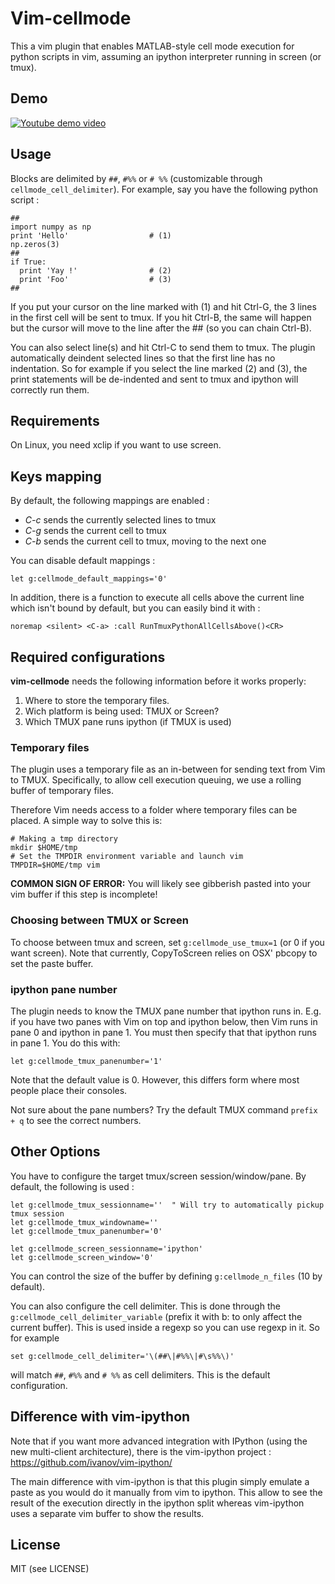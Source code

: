 Vim-cellmode
============
This a vim plugin that enables MATLAB-style cell mode execution for python
scripts in vim, assuming an ipython interpreter running in screen (or tmux).

Demo
----
[![Youtube demo video](http://img.youtube.com/vi/ju50L7Fcn7w/0.jpg)](http://www.youtube.com/watch?v=ju50L7Fcn7w)

Usage
-----

Blocks are delimited by `##`, `#%%` or `# %%` (customizable through
`cellmode_cell_delimiter`).
For example, say you have the following python script :

    ##
    import numpy as np
    print 'Hello'                  # (1)
    np.zeros(3)
    ##
    if True:
      print 'Yay !'                # (2)
      print 'Foo'                  # (3)
    ##

If you put your cursor on the line marked with (1) and hit Ctrl-G, the 3 lines
in the first cell will be sent to tmux. If you hit Ctrl-B, the same will happen
but the cursor will move to the line after the ## (so you can chain Ctrl-B).

You can also select line(s) and hit Ctrl-C to send them to tmux. The plugin
automatically deindent selected lines so that the first line has no
indentation. So for example if you select the line marked (2) and (3), the
print statements will be de-indented and sent to tmux and ipython will
correctly run them.

Requirements
------------
On Linux, you need xclip if you want to use screen.

Keys mapping
-----------
By default, the following mappings are enabled :

* *C-c* sends the currently selected lines to tmux
* *C-g* sends the current cell to tmux
* *C-b* sends the current cell to tmux, moving to the next one

You can disable default mappings :

    let g:cellmode_default_mappings='0'

In addition, there is a function to execute all cells above the current line
which isn't bound by default, but you can easily bind it with :

    noremap <silent> <C-a> :call RunTmuxPythonAllCellsAbove()<CR>

Required configurations
-----------------------
**vim-cellmode** needs the following information before it works properly:
1. Where to store the temporary files.
2. Wich platform is being used: TMUX or Screen?
3. Which TMUX pane runs ipython (if TMUX is used) 

### Temporary files
The plugin uses a temporary file as an in-between for sending text from Vim to TMUX. Specifically, to
allow cell execution queuing, we use a rolling buffer of temporary files. 

Therefore Vim needs access to a folder where temporary files can be placed. A simple way to solve this is: 
```
# Making a tmp directory
mkdir $HOME/tmp
# Set the TMPDIR environment variable and launch vim
TMPDIR=$HOME/tmp vim
```

**COMMON SIGN OF ERROR:** You will likely see gibberish pasted into your vim buffer if this step is incomplete!

### Choosing between TMUX or Screen
To choose between tmux and screen, set `g:cellmode_use_tmux=1` (or 0 if you want screen).
Note that currently, CopyToScreen relies on OSX' pbcopy to set the paste buffer.

### ipython pane number 

The plugin needs to know the TMUX pane number that ipython runs in. E.g. if you have two panes with Vim on top and ipython below, then Vim runs in pane 0 and ipython in pane 1. You must then specify that that ipython runs in pane 1. You do this with:
```
let g:cellmode_tmux_panenumber='1'
```
Note that the default value is 0. However, this differs form where most people place their consoles.

Not sure about the pane numbers? Try the default TMUX command `prefix + q` to see the correct numbers.



Other Options
-------------
You have to configure the target tmux/screen session/window/pane. By default, the
following is used :

    let g:cellmode_tmux_sessionname=''  " Will try to automatically pickup tmux session
    let g:cellmode_tmux_windowname=''
    let g:cellmode_tmux_panenumber='0'

    let g:cellmode_screen_sessionname='ipython'
    let g:cellmode_screen_window='0'


You can control the size of the buffer by defining `g:cellmode_n_files` (10
by default).

You can also configure the cell delimiter. This is done through the
`g:cellmode_cell_delimiter_variable` (prefix it with b: to only
affect the current buffer). This is used inside a regexp so you can use regexp
in it. So for example

    set g:cellmode_cell_delimiter='\(##\|#%%\|#\s%%\)'

will match `##`, `#%%` and `# %%` as cell delimiters. This is the default configuration.

Difference with vim-ipython
---------------------------
Note that if you want more advanced integration with IPython (using the new
multi-client architecture), there is the vim-ipython project :
https://github.com/ivanov/vim-ipython/

The main difference with vim-ipython is that this plugin simply emulate a paste
as you would do it manually from vim to ipython. This allow to see the result
of the execution directly in the ipython split whereas vim-ipython uses a
separate vim buffer to show the results.

License
-------
MIT (see LICENSE)
